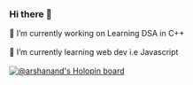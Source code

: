 ### Hi there 👋
🔭 I’m currently working on Learning DSA in C++ <br></br>
🌱 I’m currently learning web dev i.e Javascript <br></br>
[![@arshanand's Holopin board](https://holopin.me/arshanand)](https://holopin.io/@arshanand)

<!--
**arshanand1/arshanand1** is a ✨ _special_ ✨ repository because its `README.md` (this file) appears on your GitHub profile.

Here are some ideas to get you started:

- 🔭 I’m currently working on Learning DSA in C++
- 
- 👯 I’m looking to collaborate on ...
- 🤔 I’m looking for help with ...
- 💬 Ask me about ...
- 📫 How to reach me: ...
- 😄 Pronouns: ...
- ⚡ Fun fact: ...
-->
